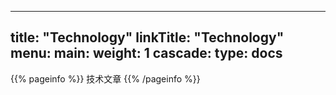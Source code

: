 
---
title: "Technology"
linkTitle: "Technology"
menu:
  main:
    weight: 1
cascade:
  type: docs
---

{{% pageinfo %}}
技术文章
{{% /pageinfo %}}
